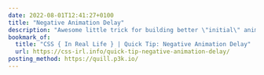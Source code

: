 ```yaml
---
date: 2022-08-01T12:41:27+0100
title: "Negative Animation Delay"
description: "Awesome little trick for building better \"initial\" animation states where multiple elements are staggered."
bookmark_of:
  title: "CSS { In Real Life } | Quick Tip: Negative Animation Delay"
  url: https://css-irl.info/quick-tip-negative-animation-delay/
posting_method: https://quill.p3k.io/
---
```


